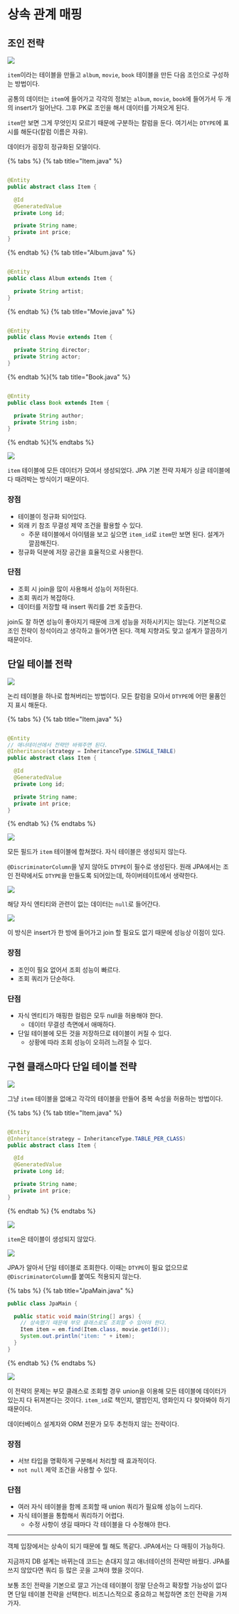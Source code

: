 # 상속 관계 매핑

## 조인 전략

![](../../.gitbook/assets/kimyounghan-orm-jpa/07/screenshot%202021-03-20%20오후%204.41.45.png)

`item`이라는 테이블을 만들고 `album`, `movie`, `book` 테이블을 만든 다음 조인으로 구성하는 방법이다.

공통의 데이터는 `item`에 들어가고 각각의 정보는 `album`, `movie`, `book`에 들어가서 두 개의 insert가 일어난다. 그후 PK로 조인을 해서 데이터를
가져오게 된다.

`item`만 보면 그게 무엇인지 모르기 때문에 구분하는 칼럼을 둔다. 여기서는 `DTYPE`에 표시를 해둔다(칼럼 이름은 자유).

데이터가 굉장히 정규화된 모델이다.

{% tabs %} {% tab title="Item.java" %}

```java

@Entity
public abstract class Item {

  @Id
  @GeneratedValue
  private Long id;

  private String name;
  private int price;
}
```

{% endtab %} {% tab title="Album.java" %}

```java

@Entity
public class Album extends Item {

  private String artist;
}
```

{% endtab %} {% tab title="Movie.java" %}

```java

@Entity
public class Movie extends Item {

  private String director;
  private String actor;
}

```

{% endtab %}{% tab title="Book.java" %}

```java

@Entity
public class Book extends Item {

  private String author;
  private String isbn;
}
```

{% endtab %}{% endtabs %}

![](../../.gitbook/assets/kimyounghan-orm-jpa/07/screenshot%202021-03-20%20오후%205.21.23.png)

`item` 테이블에 모든 데이터가 모여서 생성되었다. JPA 기본 전략 자체가 싱글 테이블에 다 때려박는 방식이기 때문이다.

### 장점

- 테이블이 정규화 되어있다.
- 외래 키 참조 무결성 제약 조건을 활용할 수 있다.
    - 주문 테이블에서 아이템을 보고 싶으면 `item_id`로 `item`만 보면 된다. 설계가 깔끔해진다.
- 정규화 덕분에 저장 공간을 효율적으로 사용한다.

### 단점

- 조회 시 join을 많이 사용해서 성능이 저하된다.
- 조회 쿼리가 복잡하다.
- 데이터를 저장할 때 insert 쿼리를 2번 호출한다.

join도 잘 하면 성능이 좋아지기 때문에 크게 성능을 저하시키지는 않는다. 기본적으로 조인 전략이 정석이라고 생각하고 들어가면 된다. 객체 지향과도 맞고 설계가 깔끔하기 때문이다.

## 단일 테이블 전략

![](../../.gitbook/assets/kimyounghan-orm-jpa/07/screenshot%202021-03-20%20오후%204.41.52.png)

논리 테이블을 하나로 합쳐버리는 방법이다. 모든 칼럼을 모아서 `DTYPE`에 어떤 물품인지 표시 해둔다.

{% tabs %} {% tab title="Item.java" %}

```java

@Entity
// 애너테이션에서 전략만 바꿔주면 된다.
@Inheritance(strategy = InheritanceType.SINGLE_TABLE)
public abstract class Item {

  @Id
  @GeneratedValue
  private Long id;

  private String name;
  private int price;
}
```

{% endtab %} {% endtabs %}

![](../../.gitbook/assets/kimyounghan-orm-jpa/07/screenshot%202021-03-20%20오후%205.55.42.png)

모든 필드가 `item` 테이블에 합쳐졌다. 자식 테이블은 생성되지 않는다.

`@DiscriminatorColumn`을 넣지 않아도 `DTYPE`이 필수로 생성된다. 원래 JPA에서는 조인 전략에서도 `DTYPE`을 만들도록 되어있는데, 하이버테이트에서
생략한다.

![](../../.gitbook/assets/kimyounghan-orm-jpa/07/screenshot%202021-03-20%20오후%205.58.12.png)

해당 자식 엔티티와 관련이 없는 데이터는 `null`로 들어간다.

![](../../.gitbook/assets/kimyounghan-orm-jpa/07/screenshot%202021-03-20%20오후%206.06.58.png)

이 방식은 insert가 한 방에 들어가고 join 할 필요도 없기 때문에 성능상 이점이 있다.

### 장점

- 조인이 필요 없어서 조회 성능이 빠르다.
- 조회 쿼리가 단순하다.

### 단점

- 자식 엔티티가 매핑한 컬럼은 모두 null을 허용해야 한다.
    - 데이터 무결성 측면에서 애매하다.
- 단일 테이블에 모든 것을 저장하므로 테이블이 커질 수 있다.
    - 상황에 따라 조회 성능이 오히려 느려질 수 있다.

## 구현 클래스마다 단일 테이블 전략

![](../../.gitbook/assets/kimyounghan-orm-jpa/07/screenshot%202021-03-20%20오후%204.41.58.png)

그냥 `item` 테이블을 없애고 각각의 테이블을 만들어 중복 속성을 허용하는 방법이다.

{% tabs %} {% tab title="Item.java" %}

```java

@Entity
@Inheritance(strategy = InheritanceType.TABLE_PER_CLASS)
public abstract class Item {

  @Id
  @GeneratedValue
  private Long id;

  private String name;
  private int price;
}
```

{% endtab %} {% endtabs %}

![](../../.gitbook/assets/kimyounghan-orm-jpa/07/screenshot%202021-03-20%20오후%206.13.02.png)

`item`은 테이블이 생성되지 않았다.

![](../../.gitbook/assets/kimyounghan-orm-jpa/07/screenshot%202021-03-20%20오후%206.13.11.png)

JPA가 알아서 단일 테이블로 조회한다. 이때는 `DTYPE`이 필요 없으므로 `@DiscriminatorColumn`를 붙여도 적용되지 않는다.

{% tabs %} {% tab title="JpaMain.java" %}

```java
public class JpaMain {

  public static void main(String[] args) {
    // 상속했기 때문에 부모 클래스로도 조회할 수 있어야 한다.
    Item item = em.find(Item.class, movie.getId());
    System.out.println("item: " + item);
  }
}
```

{% endtab %} {% endtabs %}

![](../../.gitbook/assets/kimyounghan-orm-jpa/07/screenshot%202021-03-20%20오후%206.17.44.png)

이 전략의 문제는 부모 클래스로 조회할 경우 union을 이용해 모든 테이블에 데이터가 있는지 다 뒤져본다는 것이다. `item_id`로 책인지, 앨범인지, 영화인지 다 찾아봐야 하기 때문이다.

데이터베이스 설계자와 ORM 전문가 모두 추천하지 않는 전략이다.

### 장점

- 서브 타입을 명확하게 구분해서 처리할 때 효과적이다.
- `not null` 제약 조건을 사용할 수 있다.

### 단점

- 여러 자식 테이블을 함께 조회할 때 union 쿼리가 필요해 성능이 느리다.
- 자식 테이블을 통합해서 쿼리하기 어렵다.
    - 수정 사항이 생길 때마다 각 테이블을 다 수정해야 한다.

---

객체 입장에서는 상속이 되기 때문에 뭘 해도 똑같다. JPA에서는 다 매핑이 가능하다.

지금까지 DB 설계는 바뀌는데 코드는 손대지 않고 애너테이션의 전략만 바꿨다. JPA를 쓰지 않았다면 쿼리 등 많은 곳을 고쳐야 했을 것이다.

보통 조인 전략을 기본으로 깔고 가는데 테이블이 정말 단순하고 확장할 가능성이 없다면 단일 테이블 전략을 선택한다. 비즈니스적으로 중요하고 복잡하면 조인 전략을 가져가자.